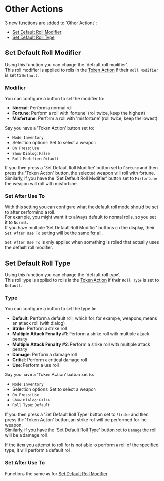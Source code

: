 # Other Actions

3 new functions are added to 'Other Actions':

* [Set Default Roll Modifier](#set-default-roll-modifier)
* [Set Default Roll Type](#set-default-roll-type)

## Set Default Roll Modifier
Using this function you can change the 'default roll modifier'.<br>
This roll modifier is applied to rolls in the [Token Action](./token.md) if their `Roll Modifier` is set to `Default`.<br>

### Modifier
You can configure a button to set the modifier to:

* <b>Normal</b>: Perform a normal roll
* <b>Fortune</b>: Perform a roll with 'fortune' (roll twice, keep the highest)
* <b>Misfortune</b>: Perform a roll with 'misfortune' (roll twice, keep the lowest)

Say you have a 'Token Action' button set to:

* `Mode`: `Inventory`
* Selection options: Set to select a weapon
* `On Press`: `Use`
* `Show Dialog`: `False`
* `Roll Modifier`: `Default`

If you then press a 'Set Default Roll Modifier' button set to `Fortune` and then press the 'Token Action' button, the selected weapon will roll with fortune.<br>
Similarly, if you have the 'Set Default Roll Modifier' button set to `Misfortune` the weapon will roll with misfortune.

### Set After Use To
With this setting you can configure what the default roll mode should be set to after performing a roll.<br>
For example, you might want it to always default to normal rolls, so you set it to `Normal`.<br>
If you have multiple 'Set Default Roll Modifier' buttons on the display, their `Set After Use To` setting will be the same for all.

`Set After Use To` is only applied when something is rolled that actually uses the default roll modifier.

## Set Default Roll Type
Using this function you can change the 'default roll type'.<br>
This roll type is applied to rolls in the [Token Action](./token.md) if their `Roll Type` is set to `Default`.<br>

### Type
You can configure a button to set the type to:

* <b>Default</b>: Perform a default roll, which for, for example, weapons, means an attack roll (with dialog)
* <b>Strike</b>: Perform a strike roll
* <b>Multiple Attack Penalty #1</b>: Perform a strike roll with multiple attack penalty
* <b>Multiple Attack Penalty #2</b>: Perform a strike roll with multiple attack penalty
* <b>Damage</b>: Perform a damage roll
* <b>Critial</b>: Perform a critical damage roll
* <b>Use</b>: Perform a use roll

Say you have a 'Token Action' button set to:

* `Mode`: `Inventory`
* Selection options: Set to select a weapon
* `On Press`: `Use`
* `Show Dialog`: `False`
* `Roll Type`: `Default`

If you then press a 'Set Default Roll Type' button set to `Strike` and then press the 'Token Action' button, an strike roll will be performed for the weapon.<br>
Similarly, if you have the 'Set Default Roll Type' button set to `Damage` the roll will be a damage roll.

If the item you attempt to roll for is not able to perform a roll of the specified type, it will perform a default roll.

### Set After Use To
Functions the same as for [Set Default Roll Modifier](#set-after-use-to).